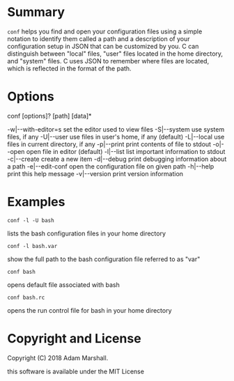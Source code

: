# Summary

`conf` helps you find and open your configuration files using a
simple notation to identify them called a path and a description of
your configuration setup in JSON that can be customized by you. C<conf>
can distinguish between "local" files, "user" files located in
the home directory, and "system" files. C<conf> uses JSON to
remember where files are located, which is reflected in the
format of the path.

# Options

conf [options]? [path] [data]*

-w|--with-editor=s set the editor used to view files
-S|--system        use system files, if any
-U|--user          use files in user's home, if any (default)
-L|--local         use files in current directory, if any
-p|--print         print contents of file to stdout
-o|--open          open file in editor (default)
-l|--list          list important information to stdout
-c|--create        create a new item
-d|--debug         print debugging information about a path
-e|--edit-conf     open the configuration file on given path
-h|--help          print this help message
-v|--version       print version information

# Examples

`conf -l -U bash`

lists the bash configuration files in your home directory

`conf -l bash.var`

show the full path to the bash configuration file referred to as "var"

`conf bash`

opens default file associated with bash

`conf bash.rc`

opens the run control file for bash in your home directory

# Copyright and License

Copyright (C) 2018 Adam Marshall.

this software is available under the MIT License
